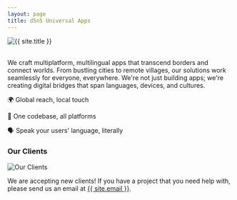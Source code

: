 ```yaml
---
layout: page
title: d5n5 Universal Apps
---
```


<div class="container">
  <img src="{{ site.baseurl }}/assets/d5n5-logo-full.png" alt="{{ site.title }}" />
</div>
<br />

We craft multiplatform, multilingual apps that transcend borders and connect worlds. From bustling cities to remote villages, our solutions work seamlessly for everyone, everywhere. We're not just building apps; we're creating digital bridges that span languages, devices, and cultures.

🌍 Global reach, local touch

📱 One codebase, all platforms

🗣️ Speak your users' language, literally

### Our Clients

<img src="{{ site.baseurl }}/assets/clients.png" alt="Our Clients" />

<p class="message">
  We are accepting new clients! If you have a project that you need help with, please send us an email at <a href="mailto:{{ site.email }}">{{ site.email }}</a>.
</p>
